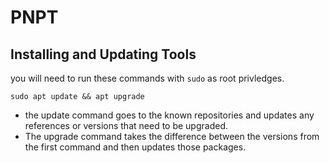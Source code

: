 # PNPT

## Installing and Updating Tools

you will need to run these commands with `sudo` as root privledges.

`sudo apt update && apt upgrade`

- the update command goes to the known repositories and updates any references or versions that need to be upgraded.
- The upgrade command takes the difference between the versions from the first command and then updates those packages.
